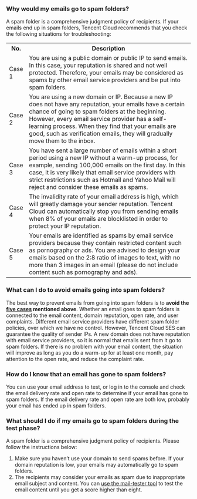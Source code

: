 [](id:que1) 
### Why would my emails go to spam folders?
A spam folder is a comprehensive judgment policy of recipients. If your emails end up in spam folders, Tencent Cloud recommends that you check the following situations for troubleshooting:

<table id="case">
<tr><th width=8%>No.</th><th>Description</th></tr>
<tr>
<td>Case 1</td>
<td>You are using a public domain or public IP to send emails. In this case, your reputation is shared and not well protected. Therefore, your emails may be considered as spams by other email service providers and be put into spam folders.</td>
</tr><tr>
<td>Case 2</td>
<td>You are using a new domain or IP. Because a new IP does not have any reputation, your emails have a certain chance of going to spam folders at the beginning. However, every email service provider has a self-learning process. When they find that your emails are good, such as verification emails, they will gradually move them to the inbox.</td>
</tr><tr>
<td>Case 3</td>
<td>You have sent a large number of emails within a short period using a new IP without a warm-up process, for example, sending 100,000 emails on the first day. In this case, it is very likely that email service providers with strict restrictions such as Hotmail and Yahoo Mail will reject and consider these emails as spams.</td>
</tr><tr>
<td>Case 4</td>
<td>The invalidity rate of your email address is high, which will greatly damage your sender reputation. Tencent Cloud can automatically stop you from sending emails when 8% of your emails are blocklisted in order to protect your IP reputation.</td>
</tr><tr>
<td>Case 5</td>
<td>Your emails are identified as spams by email service providers because they contain restricted content such as pornography or ads. You are advised to design your emails based on the 2:8 ratio of images to text, with no more than 3 images in an email (please do not include content such as pornography and ads).</td>
</tr></table>

[](id:que2) 
### What can I do to avoid emails going into spam folders?
The best way to prevent emails from going into spam folders is to **avoid the [five cases](#case) mentioned above**.
Whether an email goes to spam folders is connected to the email content, domain reputation, open rate, and user complaints. Different email service providers have different spam folder policies, over which we have no control. However, Tencent Cloud SES can guarantee the quality of sender IPs.
A new domain does not have reputation with email service providers, so it is normal that emails sent from it go to spam folders. If there is no problem with your email content, the situation will improve as long as you do a warm-up for at least one month, pay attention to the open rate, and reduce the complaint rate.

[](id:que3) 
### How do I know that an email has gone to spam folders?
You can use your email address to test, or log in to the console and check the email delivery rate and open rate to determine if your email has gone to spam folders. If the email delivery rate and open rate are both low, probably your email has ended up in spam folders.

[](id:que4) 
### What should I do if my emails go to spam folders during the test phase?
A spam folder is a comprehensive judgment policy of recipients. Please follow the instructions below:
1. Make sure you haven’t use your domain to send spams before. If your domain reputation is low, your emails may automatically go to spam folders.
2. The recipients may consider your emails as spam due to inappropriate email subject and content. You can [use the mail-tester tool](https://www.mail-tester.com/) to test the email content until you get a score higher than eight.
